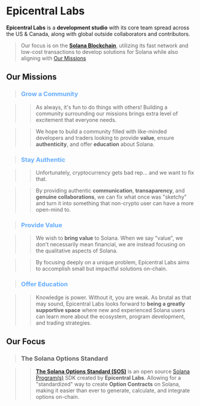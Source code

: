 # Epicentral Labs

**Epicentral Labs** is a **development studio** with its core team spread across the US & Canada, along with global outside collaborators and contributors. 

>Our focus is on the [**Solana Blockchain**](https://solana.com/), utilizing its fast network and low-cost transactions to develop solutions for Solana while also aligning with [Our Missions](/epicentral-labs/about#our-missions)

## Our Missions

>### <span style="color: #64acff">Grow a Community</span>

>>As always, it's fun to do things with others! Building a community surrounding our missions brings extra level of excitement that everyone needs. 

>>We hope to build a community filled with like-minded developers and traders looking to provide **value**, ensure **authenticity**, and offer **education** about Solana.

>### <span style="color: #64acff">Stay Authentic</span>

>>Unfortunately, cryptocurrency gets bad rep... and we want to fix that. 

>>By providing authentic **communication**, **transaparency**, and **genuine collaborations**, we can fix what once was "sketchy" and turn it into something that non-crypto user can have a more open-mind to.

>### <span style="color: #64acff">Provide Value</span>

>>We wish to **bring value** to Solana. When we say "value", we don't necessarily mean financial, we are instead focusing on the qualitative aspects of Solana. 

>>By focusing deeply on a unique problem, Epicentral Labs aims to accomplish small but impactful solutions on-chain.

>### <span style="color: #64acff">Offer Education</span>

>>Knowledge is power. Without it, you are weak. As brutal as that may sound, Epicentral Labs looks forward to **being a greatly supportive space** where new and experienced Solana users can learn more about the ecosystem, program development, and trading strategies.

## Our Focus

>### The Solana Options Standard

>>[**The Solana Options Standard (SOS)**](/introduction/the-option-standard) is an open source [Solana Program(s)](https://solana.com/docs/core/programs) SDK created by **Epicentral Labs**. Allowing for a "standardized" way to create **Option Contracts** on Solana, making it easier than ever to generate, calculate, and integrate options on-chain.